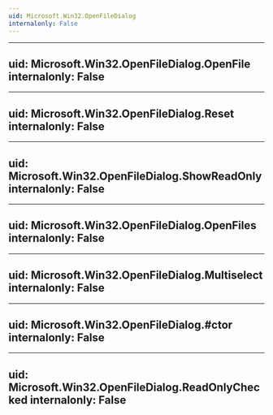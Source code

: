 ```yaml
---
uid: Microsoft.Win32.OpenFileDialog
internalonly: False
---
```


---
uid: Microsoft.Win32.OpenFileDialog.OpenFile
internalonly: False
---

---
uid: Microsoft.Win32.OpenFileDialog.Reset
internalonly: False
---

---
uid: Microsoft.Win32.OpenFileDialog.ShowReadOnly
internalonly: False
---

---
uid: Microsoft.Win32.OpenFileDialog.OpenFiles
internalonly: False
---

---
uid: Microsoft.Win32.OpenFileDialog.Multiselect
internalonly: False
---

---
uid: Microsoft.Win32.OpenFileDialog.#ctor
internalonly: False
---

---
uid: Microsoft.Win32.OpenFileDialog.ReadOnlyChecked
internalonly: False
---
